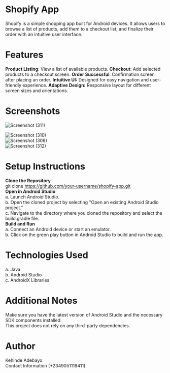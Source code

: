 # Shopify App
Shopify is a simple shopping app built for Android devices. It allows users to browse a list of products, add them to a checkout list, and finalize their order with an intuitive user interface.

# Features
**Product Listing**: View a list of available products.
**Checkout**: Add selected products to a checkout screen.
**Order Successful**: Confirmation screen after placing an order.
**Intuitive UI:** Designed for easy navigation and user-friendly experience.
**Adaptive Design:** Responsive layout for different screen sizes and orientations.
# Screenshots
![Screenshot (311)](https://github.com/004Kenny/Shopify-HNG/assets/33664118/767c504c-b427-416e-942d-8ccfbf64af7f) <br/>

![Screenshot (310)](https://github.com/004Kenny/Shopify-HNG/assets/33664118/94500fe1-14af-44bb-870c-2adebfc9b113) <br/>
![Screenshot (309)](https://github.com/004Kenny/Shopify-HNG/assets/33664118/1449d7bb-22a4-49ee-96ea-2924947d815e) <br/>
![Screenshot (312)](https://github.com/004Kenny/Shopify-HNG/assets/33664118/cd641ce2-16c9-49d2-b2f8-b0ce6de52b18)

# Setup Instructions
**Clone the Repository** <br/>
git clone https://github.com/your-username/shopify-app.git <br/>
**Open in Android Studio** <br/>
a. Launch Android Studio.<br/>
b. Open the cloned project by selecting "Open an existing Android Studio project." <br/>
c. Navigate to the directory where you cloned the repository and select the build.gradle file. <br/>
**Build and Run** <br/>
a. Connect an Android device or start an emulator.<br/>
b. Click on the green play button in Android Studio to build and run the app. <br/>
# Technologies Used
a. Java <br/>
b. Android Studio<br/>
c. AndroidX Libraries<br/>
# Additional Notes
Make sure you have the latest version of Android Studio and the necessary SDK components installed. <br/>
This project does not rely on any third-party dependencies.<br/>
# Author
Kehinde Adebayo <br/>
Contact Information (+2349051118411)
